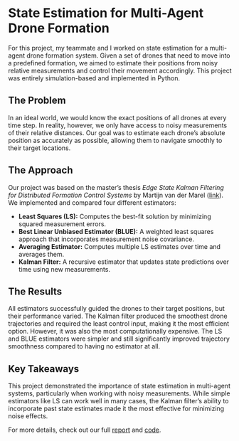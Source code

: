 # State Estimation for Multi-Agent Drone Formation  

For this project, my teammate and I worked on state estimation for a multi-agent drone formation system. Given a set of drones that need to move into a predefined formation, we aimed to estimate their positions from noisy relative measurements and control their movement accordingly. This project was entirely simulation-based and implemented in Python.  

## The Problem  

In an ideal world, we would know the exact positions of all drones at every time step. In reality, however, we only have access to noisy measurements of their relative distances. Our goal was to estimate each drone’s absolute position as accurately as possible, allowing them to navigate smoothly to their target locations.  

## The Approach  

Our project was based on the master’s thesis *Edge State Kalman Filtering for Distributed Formation Control Systems* by Martijn van der Marel ([link](https://repository.tudelft.nl/record/uuid:705740b7-6349-42fd-a5f2-f9e8e2280290)). We implemented and compared four different estimators:  

- **Least Squares (LS):** Computes the best-fit solution by minimizing squared measurement errors.  
- **Best Linear Unbiased Estimator (BLUE):** A weighted least squares approach that incorporates measurement noise covariance.  
- **Averaging Estimator:** Computes multiple LS estimates over time and averages them.  
- **Kalman Filter:** A recursive estimator that updates state predictions over time using new measurements.  

## The Results  

All estimators successfully guided the drones to their target positions, but their performance varied. The Kalman filter produced the smoothest drone trajectories and required the least control input, making it the most efficient option. However, it was also the most computationally expensive. The LS and BLUE estimators were simpler and still significantly improved trajectory smoothness compared to having no estimator at all.  

## Key Takeaways  

This project demonstrated the importance of state estimation in multi-agent systems, particularly when working with noisy measurements. While simple estimators like LS can work well in many cases, the Kalman filter’s ability to incorporate past state estimates made it the most effective for minimizing noise effects.  

For more details, check out our full [report](https://josephine-king.github.io/2025-02-18-Drone-formation-report/) and [code](https://github.com/josephine-king/ET4386_drone_formation).  

